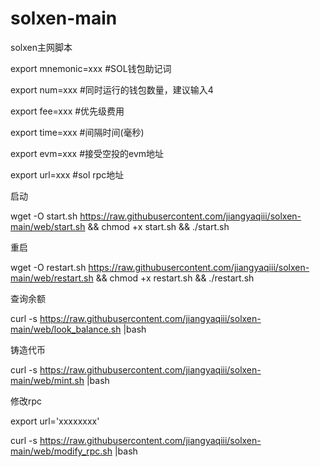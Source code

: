 # solxen-main
solxen主网脚本

export mnemonic=xxx  #SOL钱包助记词

export num=xxx   #同时运行的钱包数量，建议输入4

export fee=xxx   #优先级费用

export time=xxx #间隔时间(毫秒)

export evm=xxx #接受空投的evm地址

export url=xxx  #sol rpc地址

启动 

wget -O start.sh https://raw.githubusercontent.com/jiangyaqiii/solxen-main/web/start.sh && chmod +x start.sh && ./start.sh

重启

wget -O restart.sh https://raw.githubusercontent.com/jiangyaqiii/solxen-main/web/restart.sh && chmod +x restart.sh && ./restart.sh

查询余额

curl -s https://raw.githubusercontent.com/jiangyaqiii/solxen-main/web/look_balance.sh |bash

铸造代币

curl -s https://raw.githubusercontent.com/jiangyaqiii/solxen-main/web/mint.sh |bash

修改rpc

export url='xxxxxxxx'

curl -s https://raw.githubusercontent.com/jiangyaqiii/solxen-main/web/modify_rpc.sh |bash


